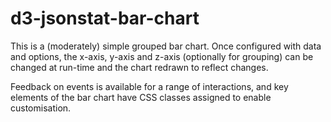 # d3-jsonstat-bar-chart
This is a (moderately) simple grouped bar chart. Once configured with data and
options, the x-axis, y-axis and z-axis (optionally for grouping) can be changed
at run-time and the chart redrawn to reflect changes.

Feedback on events is available for a range of interactions, and key elements of
the bar chart have CSS classes assigned to enable customisation.
